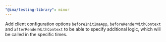 ```yaml
---
"@ima/testing-library": minor
---
```


Add client configuration options `beforeInitImaApp`, `beforeRenderWithContext` and `afterRenderWithContext` to be able to specify additional logic, which will be called in the specific times.
